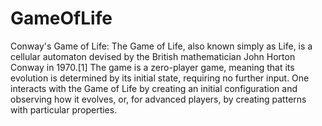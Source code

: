 # GameOfLife
Conway's Game of Life: The Game of Life, also known simply as Life, is a cellular automaton devised by the British mathematician John Horton Conway in 1970.[1]  The game is a zero-player game, meaning that its evolution is determined by its initial state, requiring no further input. One interacts with the Game of Life by creating an initial configuration and observing how it evolves, or, for advanced players, by creating patterns with particular properties. 
